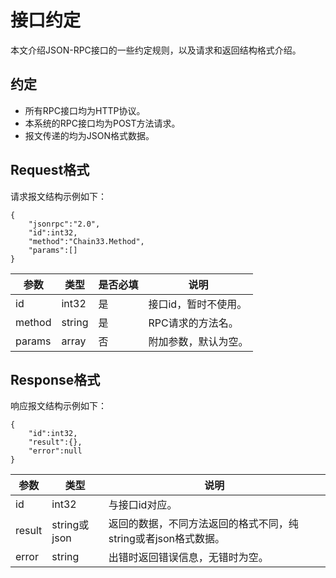 # 接口约定 #
本文介绍JSON-RPC接口的一些约定规则，以及请求和返回结构格式介绍。

## 约定 ##
- 所有RPC接口均为HTTP协议。
- 本系统的RPC接口均为POST方法请求。
- 报文传递的均为JSON格式数据。

## Request格式 ##
请求报文结构示例如下：
```
{
    "jsonrpc":"2.0",
    "id":int32,
    "method":"Chain33.Method",
    "params":[]
}
```

|参数|类型|是否必填|说明|
|---|---|--------|----|
|id|int32|是|接口id，暂时不使用。|
|method|string|是|RPC请求的方法名。|
|params|array|否|附加参数，默认为空。|

## Response格式 ##
响应报文结构示例如下：
```
{
    "id":int32,
    "result":{},
    "error":null
}
```
|参数|类型|说明|
|---|---|----|
|id|int32|与接口id对应。|
|result|string或json|返回的数据，不同方法返回的格式不同，纯string或者json格式数据。|
|error|string|出错时返回错误信息，无错时为空。|